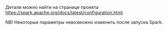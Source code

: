 Детали можно найти на странице проекта https://spark.apache.org/docs/latest/configuration.html.

NB! Некоторые параметры невозможно изменить после запуска Spark.
